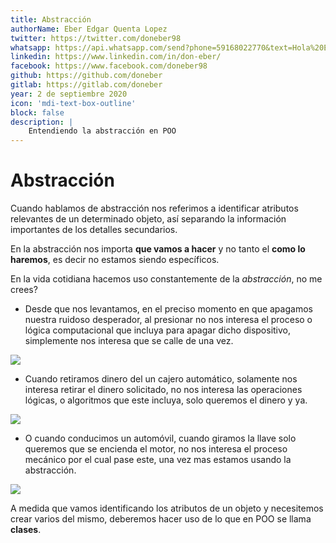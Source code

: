 ```yaml
---
title: Abstracción
authorName: Eber Edgar Quenta Lopez
twitter: https://twitter.com/doneber98
whatsapp: https://api.whatsapp.com/send?phone=59168022770&text=Hola%20Eber
linkedin: https://www.linkedin.com/in/don-eber/
facebook: https://www.facebook.com/doneber98
github: https://github.com/doneber
gitlab: https://gitlab.com/doneber
year: 2 de septiembre 2020
icon: 'mdi-text-box-outline'
block: false
description: |
    Entendiendo la abstracción en POO
---
```



# Abstracción

Cuando hablamos de abstracción nos referimos a identificar atributos relevantes de un determinado objeto, así separando la información importantes de los detalles secundarios.

En la abstracción nos importa **que vamos a hacer** y no tanto el **como lo haremos**, es decir no estamos siendo específicos.

En la vida cotidiana hacemos uso constantemente de la *abstracción*, no me crees?
- Desde que nos levantamos, en el preciso momento en que apagamos nuestra ruidoso desperador, al presionar no nos interesa el proceso o lógica computacional que incluya para apagar dicho dispositivo, simplemente nos interesa que se calle de una vez. 

![](https://images-na.ssl-images-amazon.com/images/I/616Vb5Z8qfL._AC_SY355_.jpg)


- Cuando retiramos dinero del un cajero automático, solamente nos interesa retirar el dinero solicitado, no nos interesa las operaciones lógicas, o algoritmos que este incluya, solo queremos el dinero y ya.

![](https://as.com/meristation/imagenes/2019/10/16/betech/1571221448_583052_1571221530_noticia_normal.jpg)


- O cuando conducimos un automóvil, cuando giramos la llave solo queremos que se encienda el motor, no nos interesa el proceso mecánico por el cual pase este, una vez mas estamos usando la abstracción.

![](https://previews.123rf.com/images/mungkhoodyo/mungkhoodyo1803/mungkhoodyo180300084/97216629-llave-en-mano-en-autom%C3%B3vil-para-conducir-un-autom%C3%B3vil-en-carretera.jpg)


A medida que vamos identificando los atributos de un objeto y necesitemos crear varios del mismo, deberemos hacer uso de lo que en POO se llama **clases**.
